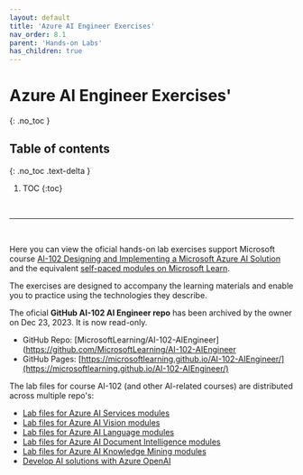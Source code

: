 ```yaml
---
layout: default
title: 'Azure AI Engineer Exercises'
nav_order: 8.1
parent: 'Hands-on Labs'
has_children: true
---
```


# Azure AI Engineer Exercises'
{: .no_toc }


## Table of contents
{: .no_toc .text-delta }

1. TOC
{:toc}

<br/>

---

<br/>

Here you can view the oficial hands-on lab exercises support Microsoft course [AI-102 Designing and Implementing a Microsoft Azure AI Solution](https://docs.microsoft.com/learn/certifications/courses/ai-102t00) and the equivalent [self-paced modules on Microsoft Learn](https://aka.ms/AzureLearn_AIEngineer). 

The exercises are designed to accompany the learning materials and enable you to practice using the technologies they describe.

The oficial **GitHub AI-102 AI Engineer repo** has been archived by the owner on Dec 23, 2023. It is now read-only. 
- GitHub Repo: [MicrosoftLearning/AI-102-AIEngineer](https://github.com/MicrosoftLearning/AI-102-AIEngineer
- GitHub Pages: [https://microsoftlearning.github.io/AI-102-AIEngineer/](https://microsoftlearning.github.io/AI-102-AIEngineer/)


The lab files for course AI-102 (and other AI-related courses) are distributed across multiple repo's:
- [Lab files for Azure AI Services modules](https://github.com/MicrosoftLearning/mslearn-ai-services)
- [Lab files for Azure AI Vision modules](https://github.com/MicrosoftLearning/mslearn-ai-vision)
- [Lab files for Azure AI Language modules](https://github.com/MicrosoftLearning/mslearn-ai-language)
- [Lab files for Azure AI Document Intelligence modules](https://github.com/MicrosoftLearning/mslearn-ai-document-intelligence)
- [Lab files for Azure AI Knowledge Mining modules](https://github.com/MicrosoftLearning/mslearn-knowledge-mining)
- [Develop AI solutions with Azure OpenAI](https://github.com/MicrosoftLearning/mslearn-openai)
